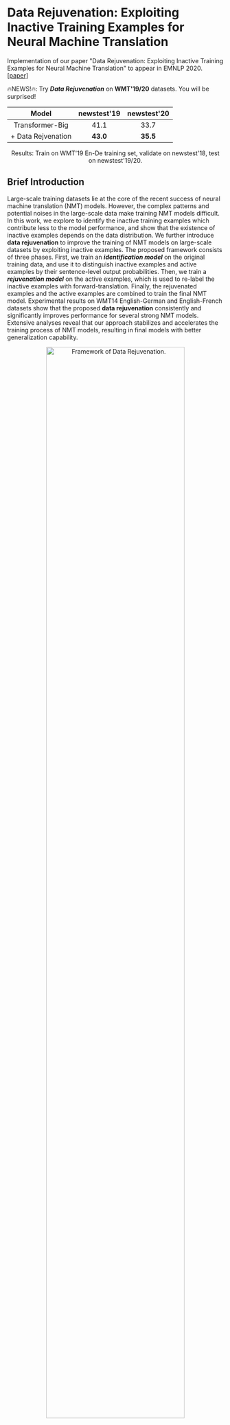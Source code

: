 # Data Rejuvenation: Exploiting Inactive Training Examples for Neural Machine Translation

Implementation of our paper "Data Rejuvenation: Exploiting Inactive Training Examples for Neural Machine Translation" to appear in EMNLP 2020. [[paper]](https://www.aclweb.org/anthology/2020.emnlp-main.176/)

:fire:NEWS!:fire:: Try **_Data Rejuvenation_** on **WMT'19/20** datasets. You will be surprised!

<div align="center">
    
| Model | newstest'19 | newstest'20 |
| :------: | :------: | :-------: |
| Transformer-Big | 41.1 | 33.7 |
| + Data Rejvenation | **43.0** | **35.5** |
    
<p class="image-caption">Results: Train on WMT'19 En-De training set, validate on newstest'18, test on newstest'19/20.</p>
    
</div>


## Brief Introduction
Large-scale training datasets lie at the core of the recent success of neural machine translation (NMT) models. However, the complex patterns and potential noises in the large-scale data make training NMT models difficult. In this work, we explore to identify the inactive training examples which contribute less to the model performance, and show that the existence of inactive examples depends on the data distribution. We further introduce **data rejuvenation** to improve the training of NMT models on large-scale datasets by exploiting inactive examples. The proposed framework consists of three phases. 
First, we train an **_identification model_** on the original training data, and use it to distinguish inactive examples and active examples by their sentence-level output probabilities.
Then, we train a **_rejuvenation model_** on the active examples, which is used to re-label the inactive examples with forward-translation. Finally, the rejuvenated examples and the active examples are combined to train the final NMT model. Experimental results on WMT14 English-German and English-French datasets show that the proposed **data rejuvenation** consistently and significantly improves performance for several strong NMT models. Extensive analyses reveal that our approach stabilizes and accelerates the training process of NMT models, resulting in final models with better generalization capability.

<div align="center">
    <img src="/image/DataReju.png" width="80%" title="Framework of Data Rejuvenation."</img>
    <p class="image-caption">Figure 1: The framework of Data Rejuvenation.</p>
</div>


## Code Base
This implementation is based on [fairseq(v0.9.0)](https://github.com/pytorch/fairseq/tree/v0.9.0/fairseq), with customized modification of scripts.

To start, you need to clone this repo and install `fairseq` firstly. Use the following pip command in `fairseq/`:
```
pip install --editable .
```

Additional Functionalities:
- Transformer-based LSTM;
- Force decoding: `force_decode.py`;
- Identification: `identify_split.py`;

## Pipeline
Take the Transformer-Base model and WMT14 En-De dataset as an example.

### Identification
1. Create four folders in `fairseq/`.
   ```
   mkdir dataset
   mkdir data-bin
   mkdir checkpoints
   mkdir results
   ```
   These four folders are used as below:
   - `fairseq/dataset/`: Save raw dataset with BPE.
     ```
     wmt14_en_de_base/train.en
     wmt14_en_de_base/train.de
     wmt14_en_de_base/valid.en
     wmt14_en_de_base/valid.de
     wmt14_en_de_base/test.en
     wmt14_en_de_base/test.de
     ```
   - `fairseq/data-bin/`: Save the binarized data after pre-processing.
   - `fairseq/checkpoints/`: Save the checkpoints of models during training.
   - `fairseq/results/`: Save the output results, including training log, inference output, token-wise probability, etc.

2. Train an identification NMT model and obtain the token-wise prediction probability.
   - Train the NMT model on full training data of WMT14 En-De:
     ```
     sh sh_train.sh
     ```
   - Check the best model:
     ```
     fairseq/checkpoints/wmt14_en_de_base/checkpoint_best.pt
     ```
   - Force-decode the full training data: 
     ```
     sh sh_forcedecode.sh
     ```
   - Check the token-wise probability:
     ```
     fairseq/results/wmt14_en_de_base/sample_status/status_train_[BestStep].txt
     ```
  
3. Compute the sentence-level probability and split **_inactive_** examples and **_active_** examples.
   - Identify and split:
     ```
     python identify_split.py
     ```
   - Check the **_inactive_** examples:
     ```
     fairseq/dataset/wmt14_en_de_base_identified/inactive.en
     fairseq/dataset/wmt14_en_de_base_identified/inactive.de
     fairseq/dataset/wmt14_en_de_base_identified/active.en
     fairseq/dataset/wmt14_en_de_base_identified/active.de
     ```
    
### Rejuvenation
1. Train a rejuvenation NMT model and generate over the **_inactive_** samples.
   - Train the NMT model as normal but on the **_active_** examples: 
     ```
     sh sh_train.sh
     ```
   - Check the best model:
     ```
     fairseq/checkpoints/wmt14_en_de_base_active/checkpoint_best.pt
     ```
   - Generate over the **_inactive_** examples (w/o `--remove-bpe`):
     ```
     sh sh_generate_extra.sh
     ```
   - Check the **_rejuvenated_** examples:
     ```
     fairseq/results/wmt14_en_de_base_active/inactive/source.txt
     fairseq/results/wmt14_en_de_base_active/inactive/target.txt
     fairseq/results/wmt14_en_de_base_active/inactive/decoding.txt
     ```
    
\**Note**: A strong identification NMT models can take over the job of the rejuvenation NMT model, thus reducing the effort for training a new model. For example, the large-batch configured Transformer-Big and Dynamic-Conv models.
    
### Final NMT Model
1. Train a final NMT model from scratch.
   - Train the NMT model on the combination of **_active_** examples and **_rejuvenated_** examples: 
     ```
     sh sh_train.sh
     ```
   - Check the best model:
     ```
     fairseq/checkpoints/wmt14_en_de_base_rejuvenated/checkpoint_best.pt
     ```
   - Evaluate on the test set:
     ```
     sh sh_generate.sh
     ```
     
## Reference Performance
We evaluate the proposed **Data Rejuvenation** approach over various SOTA architectures and two language pairs.
Clearly, our data rejuvenation consistently and significantly improves translation performance in all cases, demonstrating the effectiveness and universality of the proposed data rejuvenation approach. It’s worth noting that our approach achieves significant improvements without introducing any additional data and model modification.

<div align="center">
    <img src="/image/Results.png" width="80%" title="Main results."</img>
    <p class="image-caption">Table 1: Evaluation of translation performance across model architectures and language pairs.</p>
</div>


## Public Impact
### Citation
Please kindly cite our paper if you find it helpful:

```ruby
@inproceedings{jiao2020data,
  title     = {Data Rejuvenation: Exploiting Inactive Training Examples for Neural Machine Translation}, 
  author    = {Wenxiang Jiao and Xing Wang and Shilin He and Irwin King and Michael R. Lyu and Zhaopeng Tu},
  booktitle = {EMNLP},
  year      = {2020}
}
```
